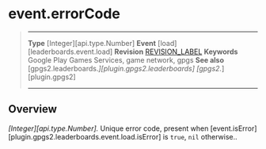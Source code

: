 # event.errorCode

> --------------------- ------------------------------------------------------------------------------------------
> __Type__              [Integer][api.type.Number]
> __Event__             [load][leaderboards.event.load]
> __Revision__          [REVISION_LABEL](REVISION_URL)
> __Keywords__          Google Play Games Services, game network, gpgs
> __See also__          [gpgs2.leaderboards.*][plugin.gpgs2.leaderboards]
>                       [gpgs2.*][plugin.gpgs2]
> --------------------- ------------------------------------------------------------------------------------------

## Overview

_[Integer][api.type.Number]._ Unique error code, present when [event.isError][plugin.gpgs2.leaderboards.event.load.isError] is `true`, `nil` otherwise..